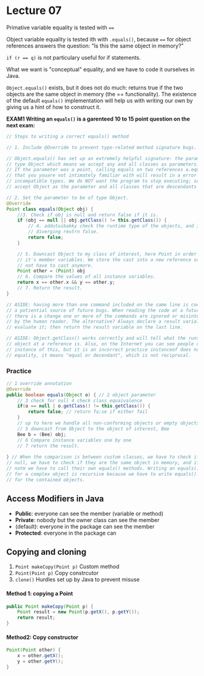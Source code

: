 # Lecture 07

Primative variable equality is tested with `==`

Object variable equality is tested ith with `.equals()`, because `==` for object
references answers the question: "Is this the same object in memory?"

`if (r == q)` is not particulary useful for if statements.

What we want is "conceptual" equality, and we have to code it ourselves in Java.

`Object.equals()` exists, but it does not do much: returns true if the two
objects are the same object in memory (the == functionality). The existence of
the default `equals()` implementation will help us with writing our own by
giving us a hint of how to construct it.

**EXAM1 Writing an `equals()` is a garenteed 10 to 15 point question on the next
exam:**
```java
// Steps to writing a correct equals() method

// 1. Include @Override to prevent typo-related method signature bugs.

// Object.equals() has set up an extremely helpful signature: the parameter is
// type Object which means we accept any and all classes as parameters.
// If the parameter was a point, calling equals on two references a.equals(b)
// that you youare not intimately familiar with will result in a error for
// incompatible types. We do NOT want the program to stop executing; so we
// accept Object as the parameter and all classes that are descendants on it.

// 2. Set the parameter to be of type Object.
@Override
Point class equals(Object obj) {
	//3. Check if obj is null and return false if it is.
	if (obj == null || obj.getClass() != this.getClass()) {
		// 4. addutuibakky check the runtime type of the objects, and if 
		// diverging reutrn false.
		return false;
	}

	// 5. Downcast Object to my class of interest, here Point in order to access
	// it's member variables. We store the cast into a new reference so we do
	// not have to cast anymore.
	Point other = (Point) obj
	// 6. Compare the values of all instance variables.
	return x == other.x && y == other.y;
	// 7. Return the result.
}

// ASIDE: having more than one command included on the same line is code smell:
// a potiential source of future bugs. When reading the code at a future date,
// there is a change one or more of the commands are ignored or misinterpreted
// by the human reader. The alternative? Always declare a result varialbe and
// evaluate it; then return the result variable on the last line.

// ASIDE: Object.getClass() works correctly and will tell what the runtime
// object at a reference is. Also, on the Internet you can see people using obj
// instance of this, but it is an incorrect practice instanceof does not mean
// equality, it means "equal or decendant", which is not reciprocal.
```

### Practice

```java
// 1 override annotation
@Override
public boolean equals(Object o) { // 2 object parameter
	// 3 check for null 4 check class equaivalence
	if(o == null | o.getClass() != this.getClass()) {
		return false; // return fa;se if either fail
	}
	// up to here we handle all non-conforming objects or empty objects.
	// 5 downcast from Object to the object of interest, Bee
	Bee b = (Bee) obj;
	// 6 Compare instance variables one by one
	// 7 return the result.
	
} // When the comparison is between custom classes, we have to check if they are
// null, we have to check if they are the same object in memory, and if they are
// notm we have to call their own equals() methods. Writing an equals() method
// for a complex object is recursive because we have to write equals() methods
// for the contained objects.
```

## Access Modifiers in Java

* **Public**: everyone can see the member (variable or method)
* **Private**: nobody but the owner class can see the member
* (default): everyone in the package can see the member
* **Protected**: everyone in the package can 

## Copying and cloning

1. `Point makeCopy(Point p)` Custom method
2. `Point(Point p)` Copy constrcutor
3. `clone()` Hurdles set up by Java to prevent misuse

#### Method 1: copying a Point

```java
public Point makeCopy(Point p) {
	Point result = new Point(p.getX(), p.getY());
	return result;
}
```

#### Method2: Copy constructor

```java
Point(Point other) {
	x = other.getX();
	y = other.getY();
}
```
